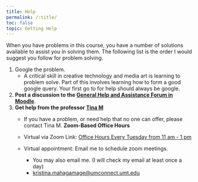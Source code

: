 ```yaml
---
title: Help
permalink: /:title/
toc: false
topic: Getting Help
---
```


When you have problems in this course, you have a number of solutions available to assist you in solving them. The following list is the order I would suggest you follow for problem solving.

1. Google the problem.
    - A critical skill in creative technology and media art is learning to problem solve. Part of this involves learning how to form a good google query. Your first go to for help should always be google.
2. **Post a discussion to the [General Help and Assistance Forum in Moodle](https://moodle.umt.edu/mod/hsuforum/view.php?id=2636636)**.
3. **Get help from the professor [Tina M]({{site.baseurl}}/instructors/)**
    - If you have a problem, or need help that no one can offer, please contact Tina M.
   **Zoom-Based Office Hours**
 	- Virtual via Zoom Link: [Office Hours Every Tuesday from 11 am - 1 pm](https://umontana.zoom.us/j/91945203286)
  	- Virtual appointment: Email me to schedule zoom meetings.

    	- You may also email me. (I will check my email at least once a day)
		- [kristina.mahagamage@umconnect.umt.edu](mailto:kristina.mahagamage@umconnect.umt.edu)
